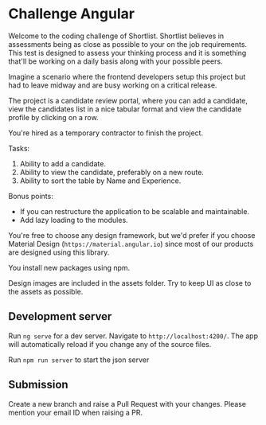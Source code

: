 # Challenge Angular

Welcome to the coding challenge of Shortlist. 
Shortlist believes in assessments being as close as possible to your on the job requirements.
This test is designed to assess your thinking process and it is something that'll be working on a daily basis along with your possible peers.

Imagine a scenario where the frontend developers setup this project but had to leave midway and are busy working on a critical release. 

The project is a candidate review portal, where you can add a candidate, view the candidates list in a nice tabular format and view the candidate profile by clicking on a row.

You're hired as a temporary contractor to finish the project.

Tasks:
1. Ability to add a candidate.
2. Ability to view the candidate, preferably on a new route.
3. Ability to sort the table by Name and Experience.

Bonus points:
 - If you can restructure the application to be scalable and maintainable.
 - Add lazy loading to the modules.

You're free to choose any design framework, but we'd prefer if you choose Material Design (`https://material.angular.io`) since most of our products are designed using this library.

You install new packages using npm.

Design images are included in the assets folder. Try to keep UI as close to the assets as possible.

## Development server

Run `ng serve` for a dev server. Navigate to `http://localhost:4200/`. The app will automatically reload if you change any of the source files.

Run `npm run server` to start the json server

## Submission
Create a new branch and raise a Pull Request with your changes. Please mention your email ID when raising a PR.
